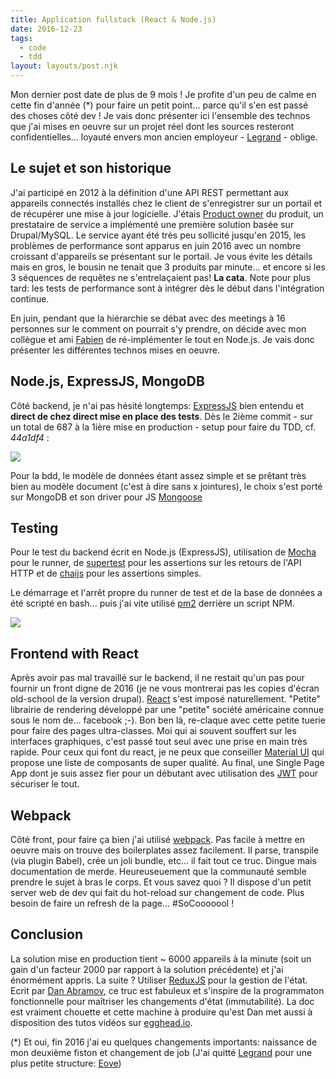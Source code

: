 ```yaml
---
title: Application fullstack (React & Node.js)
date: 2016-12-23
tags:
  - code
  - tdd
layout: layouts/post.njk
---
```


Mon dernier post date de plus de 9 mois ! Je profite d'un peu de calme en cette fin d'année (\*) pour faire un petit point... parce qu'il s'en est passé des choses côté dev ! Je vais donc présenter ici l'ensemble des technos que j'ai mises en oeuvre sur un projet réel dont les sources resteront confidentielles... loyauté envers mon ancien employeur - [Legrand](http://www.legrand.com) - oblige.

## Le sujet et son historique

J'ai participé en 2012 à la définition d'une API REST permettant aux appareils connectés installés chez le client de s'enregistrer sur un portail et de récupérer une mise à jour logicielle. J'étais [Product owner](<https://fr.wikipedia.org/wiki/Scrum_(m%C3%A9thode)#Propri.C3.A9taire_du_produit>) du produit, un prestataire de service a implémenté une première solution basée sur Drupal/MySQL. Le service ayant été très peu sollicité jusqu'en 2015, les problèmes de performance sont apparus en juin 2016 avec un nombre croissant d'appareils se présentant sur le portail. Je vous évite les détails mais en gros, le bousin ne tenait que 3 produits par minute... et encore si les 3 séquences de requêtes ne s'entrelaçaient pas! **La cata**. Note pour plus tard: les tests de performance sont à intégrer dès le début dans l'intégration continue.

En juin, pendant que la hiérarchie se débat avec des meetings à 16 personnes sur le comment on pourrait s'y prendre, on décide avec mon collègue et ami [Fabien](https://github.com/fribes) de ré-implémenter le tout en Node.js. Je vais donc présenter les différentes technos mises en oeuvre.

## Node.js, ExpressJS, MongoDB

Côté backend, je n'ai pas hésité longtemps: [ExpressJS](http://www.expressjs.com) bien entendu et **direct de chez direct mise en place des tests**. Dès le 2ième commit - sur un total de 687 à la 1ière mise en production - setup pour faire du TDD, cf. _44a1df4_ :

<div class="flex justify-center">
  <img class="max-w-3xl post-img" src="/static/img/smartool-git-log.png">
</div>

Pour la bdd, le modèle de données étant assez simple et se prêtant très bien au modèle document (c'est à dire sans x jointures), le choix s'est porté sur MongoDB et son driver pour JS [Mongoose](http://mongoosejs.com/)

## Testing

Pour le test du backend écrit en Node.js (ExpressJS), utilisation de [Mocha](https://mochajs.org/) pour le runner, de [supertest](https://github.com/visionmedia/supertest) pour les assertions sur les retours de l'API HTTP et de [chaijs](http://chaijs.com/) pour les assertions simples.

Le démarrage et l'arrêt propre du runner de test et de la base de données a été scripté en bash... puis j'ai vite utilisé [pm2](https://github.com/Unitech/pm2) derrière un script NPM.

<div class="flex justify-center">
  <img class="max-w-3xl post-img" src="/static/img/smartool-testing.gif">
</div>

## Frontend with React

Après avoir pas mal travaillé sur le backend, il ne restait qu'un pas pour fournir un front digne de 2016 (je ne vous montrerai pas les copies d'écran old-school de la version drupal). [React](https://github.com/facebook/react) s'est imposé naturellement. "Petite" librairie de rendering développé par une "petite" société américaine connue sous le nom de... facebook ;-). Bon ben là, re-claque avec cette petite tuerie pour faire des pages ultra-classes. Moi qui ai souvent souffert sur les interfaces graphiques, c'est passé tout seul avec une prise en main très rapide. Pour ceux qui font du react, je ne peux que conseiller [Material UI](http://www.material-ui.com/) qui propose une liste de composants de super qualité. Au final, une Single Page App dont je suis assez fier pour un débutant avec utilisation des [JWT](https://jwt.io/) pour sécuriser le tout.

## Webpack

Côté front, pour faire ça bien j'ai utilisé [webpack](https://webpack.github.io/). Pas facile à mettre en oeuvre mais on trouve des boilerplates assez facilement. Il parse, transpile (via plugin Babel), crée un joli bundle, etc... il fait tout ce truc. Dingue mais documentation de merde. Heureuseuement que la communauté semble prendre le sujet à bras le corps. Et vous savez quoi ? Il dispose d'un petit server web de dev qui fait du hot-reload sur changement de code. Plus besoin de faire un refresh de la page... #SoCooooool !

## Conclusion

La solution mise en production tient ~ 6000 appareils à la minute (soit un gain d'un facteur 2000 par rapport à la solution précédente) et j'ai énormément appris. La suite ? Utiliser [ReduxJS](http://redux.js.org/) pour la gestion de l'état. Ecrit par [Dan Abramov](https://twitter.com/dan_abramov), ce truc est fabuleux et s'inspire de la programmaton fonctionnelle pour maîtriser les changements d'état (immutabilité). La doc est vraiment chouette et cette machine à produire qu'est Dan met aussi à disposition des tutos vidéos sur [egghead.io](http://www.egghead.io).

(\*) Et oui, fin 2016 j'ai eu quelques changements importants: naissance de mon deuxième fiston et changement de job (J'ai quitté [Legrand](http://www.legrand.com) pour une plus petite structure: [Eove](http://www.eove.fr))
